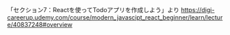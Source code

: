「セクション7：Reactを使ってTodoアプリを作成しよう」より
https://digi-careerup.udemy.com/course/modern_javascipt_react_beginner/learn/lecture/40837248#overview
